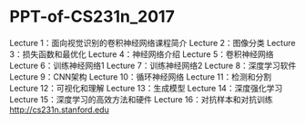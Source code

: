 # PPT-of-CS231n_2017
Lecture 1：面向视觉识别的卷积神经网络课程简介
Lecture 2：图像分类
Lecture 3：损失函数和最优化
Lecture 4：神经网络介绍
Lecture 5：卷积神经网络
Lecture 6：训练神经网络1
Lecture 7：训练神经网络2
Lecture 8：深度学习软件
Lecture 9：CNN架构
Lecture 10：循环神经网络
Lecture 11：检测和分割
Lecture 12：可视化和理解
Lecture 13：生成模型
Lecture 14：深度强化学习
Lecture 15：深度学习的高效方法和硬件
Lecture 16：对抗样本和对抗训练
http://cs231n.stanford.edu
